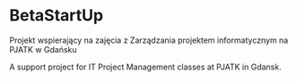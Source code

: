 # BetaStartUp
Projekt wspierający na zajęcia z Zarządzania projektem informatycznym na PJATK w Gdańsku

A support project for IT Project Management classes at PJATK in Gdansk.

